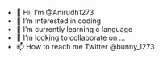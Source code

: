 - 👋 Hi, I’m @Anirudh1273
- 👀 I’m interested in coding 
- 🌱 I’m currently learning c language 
- 💞️ I’m looking to collaborate on ...
- 📫 How to reach me Twitter @bunny_1273

<!---
Anirudh1273/Anirudh1273 is a ✨ special ✨ repository because its `README.md` (this file) appears on your GitHub profile.
You can click the Preview link to take a look at your changes.
--->

